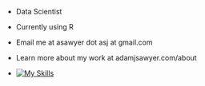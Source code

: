 

- Data Scientist
- Currently using R
- Email me at asawyer dot asj at gmail.com
- Learn more about my work at adamjsawyer.com/about

- [![My Skills](https://skillicons.dev/icons?i=html,py,r,regex)](https://skillicons.dev)
